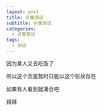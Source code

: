 ```yaml
---
layout: post
title: 头像测试
subtitle: 头像测试
categories:
  - 访客登记
tags:
  - 测试
---
```


因为某人又去吃饭了

所以这个页面暂时只能以这个形状存在

如果有人看到就凑合吧

拜拜
